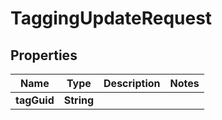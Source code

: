

# TaggingUpdateRequest


## Properties

| Name | Type | Description | Notes |
|------------ | ------------- | ------------- | -------------|
|**tagGuid** | **String** |  |  |



